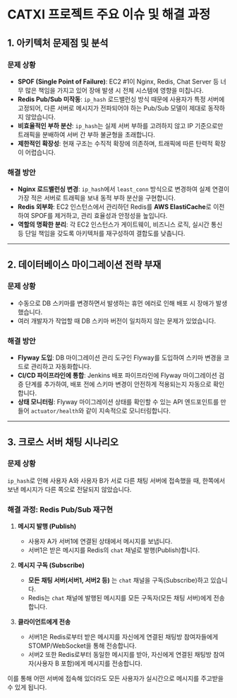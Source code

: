 # CATXI 프로젝트 주요 이슈 및 해결 과정

## 1. 아키텍처 문제점 및 분석

### 문제 상황
- **SPOF (Single Point of Failure)**: EC2 #1이 Nginx, Redis, Chat Server 등 너무 많은 책임을 가지고 있어 장애 발생 시 전체 시스템에 영향을 미칩니다.
- **Redis Pub/Sub 미작동**: `ip_hash` 로드밸런싱 방식 때문에 사용자가 특정 서버에 고정되어, 다른 서버로 메시지가 전파되어야 하는 Pub/Sub 모델이 제대로 동작하지 않았습니다.
- **비효율적인 부하 분산**: `ip_hash`는 실제 서버 부하를 고려하지 않고 IP 기준으로만 트래픽을 분배하여 서버 간 부하 불균형을 초래합니다.
- **제한적인 확장성**: 현재 구조는 수직적 확장에 의존하며, 트래픽에 따른 탄력적 확장이 어렵습니다.

### 해결 방안
- **Nginx 로드밸런싱 변경**: `ip_hash`에서 `least_conn` 방식으로 변경하여 실제 연결이 가장 적은 서버로 트래픽을 보내 동적 부하 분산을 구현합니다.
- **Redis 외부화**: EC2 인스턴스에서 관리하던 Redis를 **AWS ElastiCache**로 이전하여 SPOF를 제거하고, 관리 효율성과 안정성을 높입니다.
- **역할의 명확한 분리**: 각 EC2 인스턴스가 게이트웨이, 비즈니스 로직, 실시간 통신 등 단일 책임을 갖도록 아키텍처를 재구성하여 결합도를 낮춥니다.

---

## 2. 데이터베이스 마이그레이션 전략 부재

### 문제 상황
- 수동으로 DB 스키마를 변경하면서 발생하는 휴먼 에러로 인해 배포 시 장애가 발생했습니다.
- 여러 개발자가 작업할 때 DB 스키마 버전이 일치하지 않는 문제가 있었습니다.

### 해결 방안
- **Flyway 도입**: DB 마이그레이션 관리 도구인 Flyway를 도입하여 스키마 변경을 코드로 관리하고 자동화합니다.
- **CI/CD 파이프라인에 통합**: Jenkins 배포 파이프라인에 Flyway 마이그레이션 검증 단계를 추가하여, 배포 전에 스키마 변경이 안전하게 적용되는지 자동으로 확인합니다.
- **상태 모니터링**: Flyway 마이그레이션 상태를 확인할 수 있는 API 엔드포인트를 만들어 `actuator/health`와 같이 지속적으로 모니터링합니다.

---

## 3. 크로스 서버 채팅 시나리오

### 문제 상황
`ip_hash`로 인해 사용자 A와 사용자 B가 서로 다른 채팅 서버에 접속했을 때, 한쪽에서 보낸 메시지가 다른 쪽으로 전달되지 않았습니다.

### 해결 과정: Redis Pub/Sub 재구현
1. **메시지 발행 (Publish)**
   - 사용자 A가 서버1에 연결된 상태에서 메시지를 보냅니다.
   - 서버1은 받은 메시지를 Redis의 `chat` 채널로 발행(Publish)합니다.

2. **메시지 구독 (Subscribe)**
   - **모든 채팅 서버(서버1, 서버2 등)** 는 `chat` 채널을 구독(Subscribe)하고 있습니다.
   - Redis는 `chat` 채널에 발행된 메시지를 모든 구독자(모든 채팅 서버)에게 전송합니다.

3. **클라이언트에게 전송**
   - 서버1은 Redis로부터 받은 메시지를 자신에게 연결된 채팅방 참여자들에게 STOMP/WebSocket을 통해 전송합니다.
   - 서버2 또한 Redis로부터 동일한 메시지를 받아, 자신에게 연결된 채팅방 참여자(사용자 B 포함)에게 메시지를 전송합니다.

이를 통해 어떤 서버에 접속해 있더라도 모든 사용자가 실시간으로 메시지를 주고받을 수 있게 됩니다.

